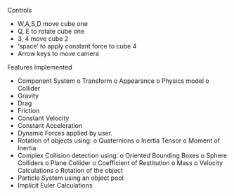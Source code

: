 
Controls
-	W,A,S,D move cube one
-	Q, E to rotate cube one
-	3, 4 move cube 2
-	‘space’ to apply constant force to cube 4
-	Arrow keys to move camera




Features Implemented
-	Component System
	o	Transform
	o	Appearance
	o	Physics model
	o	Collider
-	Gravity
-	Drag
-	Friction
-	Constant Velocity
-	Constant Acceleration
-	Dynamic Forces applied by user.
-	Rotation of objects using:
	o	Quaternions
	o	Inertia Tensor
o	Moment of Inertia
-	Complex Collision detection using:
	o	Oriented Bounding Boxes
	o	Sphere Colliders
	o	Plane Collider
	o	Coefficient of Restitution
	o	Mass
	o	Velocity Calculations
	o	Rotation of the object
-	Particle System using an object pool
-	Implicit Euler Calculations


